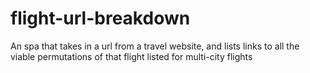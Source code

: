 # flight-url-breakdown
An spa that takes in a url from a travel website, and lists links to all the viable permutations of that flight listed for multi-city flights
